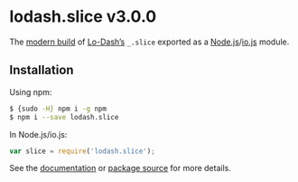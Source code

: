 # lodash.slice v3.0.0

The [modern build](https://github.com/lodash/lodash/wiki/Build-Differences) of [Lo-Dash’s](https://lodash.com/) `_.slice` exported as a [Node.js](http://nodejs.org/)/[io.js](https://iojs.org/) module.

## Installation

Using npm:

```bash
$ {sudo -H} npm i -g npm
$ npm i --save lodash.slice
```

In Node.js/io.js:

```js
var slice = require('lodash.slice');
```

See the [documentation](https://lodash.com/docs#slice) or [package source](https://github.com/lodash/lodash/blob/3.0.0-npm-packages/lodash.slice/index.js) for more details.
